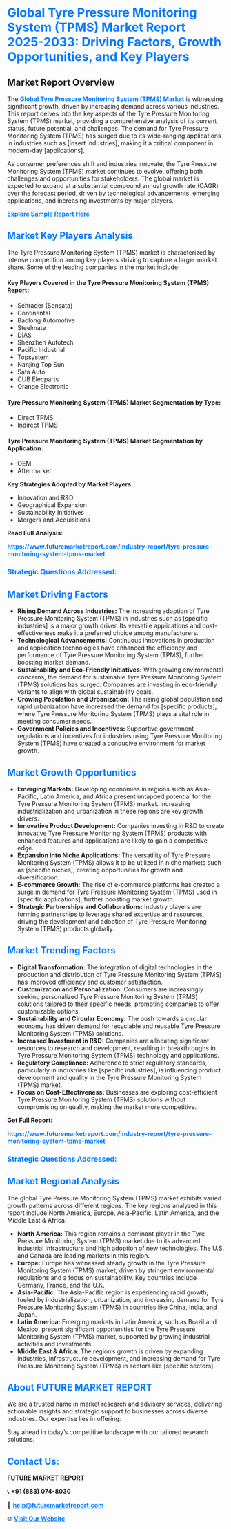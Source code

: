 <h1 style="color: #007BFF;">Global Tyre Pressure Monitoring System (TPMS) Market Report 2025-2033: Driving Factors, Growth Opportunities, and Key Players</h1>

<section id="overview">
<h2>Market Report Overview</h2>
<p>The <a href="https://www.futuremarketreport.com/industry-report/tyre-pressure-monitoring-system-tpms-market" style="color: #007BFF; text-decoration: none;"><strong>Global Tyre Pressure Monitoring System (TPMS) Market</strong></a> is witnessing significant growth, driven by increasing demand across various industries. This report delves into the key aspects of the Tyre Pressure Monitoring System (TPMS) market, providing a comprehensive analysis of its current status, future potential, and challenges. The demand for Tyre Pressure Monitoring System (TPMS) has surged due to its wide-ranging applications in industries such as [insert industries], making it a critical component in modern-day [applications].</p>
<p>As consumer preferences shift and industries innovate, the Tyre Pressure Monitoring System (TPMS) market continues to evolve, offering both challenges and opportunities for stakeholders. The global market is expected to expand at a substantial compound annual growth rate (CAGR) over the forecast period, driven by technological advancements, emerging applications, and increasing investments by major players.</p>
</section>

<section id="overview">
<p><a href="https://www.futuremarketreport.com/request-sample/reportId=27567" style="color: #007BFF; text-decoration: none;"><strong>Explore Sample Report Here</strong></a></p>
</section>

<section id="key-players">
<h2 style="color: #007BFF;">Market Key Players Analysis</h2>
<p>The Tyre Pressure Monitoring System (TPMS) market is characterized by intense competition among key players striving to capture a larger market share. Some of the leading companies in the market include:</p>
<h4>Key Players Covered in the Tyre Pressure Monitoring System (TPMS) Report:</h4>
<ul><li>Schrader (Sensata)</li><li>Continental</li><li>Baolong Automotive</li><li>Steelmate</li><li>DIAS</li><li>Shenzhen Autotech</li><li>Pacific Industrial</li><li>Topsystem</li><li>Nanjing Top Sun</li><li>Sata Auto</li><li>CUB Elecparts</li><li>Orange Electronic</li></ul>
<h4>Tyre Pressure Monitoring System (TPMS) Market Segmentation by Type:</h4>
<ul><li>Direct TPMS</li><li>Indirect TPMS</li></ul>

<h4>Tyre Pressure Monitoring System (TPMS) Market Segmentation by Application:</h4>
<ul><li>OEM</li><li>Aftermarket</li></ul>
<p><strong>Key Strategies Adopted by Market Players:</strong></p>
<ul>
<li>Innovation and R&D</li>
<li>Geographical Expansion</li>
<li>Sustainability Initiatives</li>
<li>Mergers and Acquisitions</li>
</ul>
</section>

<section>
<p><strong>Read Full Analysis: </strong></p><a href="https://www.futuremarketreport.com/industry-report/tyre-pressure-monitoring-system-tpms-market" style="color: #007BFF; text-decoration: none;"><strong>https://www.futuremarketreport.com/industry-report/tyre-pressure-monitoring-system-tpms-market</strong></a>
<h3 style="color: #007BFF;">Strategic Questions Addressed:</h3>
</section>

<section id="driving-factors">
<h2 style="color: #007BFF;">Market Driving Factors</h2>
<ul>
<li><strong>Rising Demand Across Industries:</strong> The increasing adoption of Tyre Pressure Monitoring System (TPMS) in industries such as [specific industries] is a major growth driver. Its versatile applications and cost-effectiveness make it a preferred choice among manufacturers.</li>
<li><strong>Technological Advancements:</strong> Continuous innovations in production and application technologies have enhanced the efficiency and performance of Tyre Pressure Monitoring System (TPMS), further boosting market demand.</li>
<li><strong>Sustainability and Eco-Friendly Initiatives:</strong> With growing environmental concerns, the demand for sustainable Tyre Pressure Monitoring System (TPMS) solutions has surged. Companies are investing in eco-friendly variants to align with global sustainability goals.</li>
<li><strong>Growing Population and Urbanization:</strong> The rising global population and rapid urbanization have increased the demand for [specific products], where Tyre Pressure Monitoring System (TPMS) plays a vital role in meeting consumer needs.</li>
<li><strong>Government Policies and Incentives:</strong> Supportive government regulations and incentives for industries using Tyre Pressure Monitoring System (TPMS) have created a conducive environment for market growth.</li>
</ul>
</section>

<section id="growth-opportunities">
<h2 style="color: #007BFF;">Market Growth Opportunities</h2>
<ul>
<li><strong>Emerging Markets:</strong> Developing economies in regions such as Asia-Pacific, Latin America, and Africa present untapped potential for the Tyre Pressure Monitoring System (TPMS) market. Increasing industrialization and urbanization in these regions are key growth drivers.</li>
<li><strong>Innovative Product Development:</strong> Companies investing in R&D to create innovative Tyre Pressure Monitoring System (TPMS) products with enhanced features and applications are likely to gain a competitive edge.</li>
<li><strong>Expansion into Niche Applications:</strong> The versatility of Tyre Pressure Monitoring System (TPMS) allows it to be utilized in niche markets such as [specific niches], creating opportunities for growth and diversification.</li>
<li><strong>E-commerce Growth:</strong> The rise of e-commerce platforms has created a surge in demand for Tyre Pressure Monitoring System (TPMS) used in [specific applications], further boosting market growth.</li>
<li><strong>Strategic Partnerships and Collaborations:</strong> Industry players are forming partnerships to leverage shared expertise and resources, driving the development and adoption of Tyre Pressure Monitoring System (TPMS) products globally.</li>
</ul>
</section>

<section id="trending-factors">
<h2 style="color: #007BFF;">Market Trending Factors</h2>
<ul>
<li><strong>Digital Transformation:</strong> The integration of digital technologies in the production and distribution of Tyre Pressure Monitoring System (TPMS) has improved efficiency and customer satisfaction.</li>
<li><strong>Customization and Personalization:</strong> Consumers are increasingly seeking personalized Tyre Pressure Monitoring System (TPMS) solutions tailored to their specific needs, prompting companies to offer customizable options.</li>
<li><strong>Sustainability and Circular Economy:</strong> The push towards a circular economy has driven demand for recyclable and reusable Tyre Pressure Monitoring System (TPMS) solutions.</li>
<li><strong>Increased Investment in R&D:</strong> Companies are allocating significant resources to research and development, resulting in breakthroughs in Tyre Pressure Monitoring System (TPMS) technology and applications.</li>
<li><strong>Regulatory Compliance:</strong> Adherence to strict regulatory standards, particularly in industries like [specific industries], is influencing product development and quality in the Tyre Pressure Monitoring System (TPMS) market.</li>
<li><strong>Focus on Cost-Effectiveness:</strong> Businesses are exploring cost-efficient Tyre Pressure Monitoring System (TPMS) solutions without compromising on quality, making the market more competitive.</li>
</ul>
</section>

<section>
<p><strong>Get Full Report: </strong></p><a href="https://www.futuremarketreport.com/industry-report/tyre-pressure-monitoring-system-tpms-market" style="color: #007BFF; text-decoration: none;"><strong>https://www.futuremarketreport.com/industry-report/tyre-pressure-monitoring-system-tpms-market</strong></a>
<h3 style="color: #007BFF;">Strategic Questions Addressed:</h3>
</section>


<section id="regional-analysis">
<h2 style="color: #007BFF;">Market Regional Analysis</h2>
<p>The global Tyre Pressure Monitoring System (TPMS) market exhibits varied growth patterns across different regions. The key regions analyzed in this report include North America, Europe, Asia-Pacific, Latin America, and the Middle East & Africa:</p>
<ul>
<li><strong>North America:</strong> This region remains a dominant player in the Tyre Pressure Monitoring System (TPMS) market due to its advanced industrial infrastructure and high adoption of new technologies. The U.S. and Canada are leading markets in this region.</li>
<li><strong>Europe:</strong> Europe has witnessed steady growth in the Tyre Pressure Monitoring System (TPMS) market, driven by stringent environmental regulations and a focus on sustainability. Key countries include Germany, France, and the U.K.</li>
<li><strong>Asia-Pacific:</strong> The Asia-Pacific region is experiencing rapid growth, fueled by industrialization, urbanization, and increasing demand for Tyre Pressure Monitoring System (TPMS) in countries like China, India, and Japan.</li>
<li><strong>Latin America:</strong> Emerging markets in Latin America, such as Brazil and Mexico, present significant opportunities for the Tyre Pressure Monitoring System (TPMS) market, supported by growing industrial activities and investments.</li>
<li><strong>Middle East & Africa:</strong> The region’s growth is driven by expanding industries, infrastructure development, and increasing demand for Tyre Pressure Monitoring System (TPMS) in sectors like [specific sectors].</li>
</ul>
</section>

<footer>
<h2 style="color: #007BFF;">About FUTURE MARKET REPORT</h2>
<p>We are a trusted name in market research and advisory services, delivering actionable insights and strategic support to businesses across diverse industries. Our expertise lies in offering:</p>

<p>Stay ahead in today’s competitive landscape with our tailored research solutions.</p>

<h2 style="color: #007BFF;">Contact Us:</h2>
<p><strong>FUTURE MARKET REPORT</strong></p>
<p>📞 <strong>+91 (883) 074-8030</strong></p>
<p>📧 <strong><a href="mailto:help@futuremarketreport.com" style="color: #007BFF;">help@futuremarketreport.com</a></strong></p>
<p>🌐 <strong><a href="https://www.futuremarketreport.com/" style="color: #007BFF;">Visit Our Website</a></strong></p>
</footer>